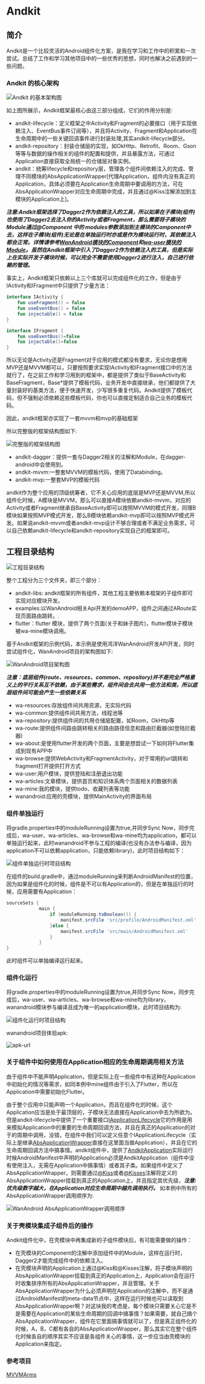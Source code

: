 # Andkit

## 简介

Andkit是一个比较灵活的Android组件化方案，是我在学习和工作中的积累和一次尝试。总结了工作和学习其他项目中的一些优秀的思想，同时也解决之前遇到的一些问题。

### Andkit 的核心架构

![Andkit 的基本架构图](http://cdn.1or1.icu/1580899195.png)

如上图所展示，Andkit框架最核心由这三部分组成，它们的作用分别是:

- andkit-lifecycle：定义框架之中Activity和Fragment的必要接口（用于实现依赖注入、EventBus事件订阅等），并且将Activity、Fragment和Application在生命周期中的一些关键回调事件进行封装处理,其实andkit-lifecycle部分。
- andkit-repository：封装仓储层的实现，如OkHttp、Retrofit、Room、Gson等等与数据的操作相关的组件的配置和提供，并且暴露方法，可通过Application直接获取全局统一的仓储层对象实例。
- andkit：统筹lifecycle和repository层，管理各个组件间依赖注入的完成、管理不同模块的AbsApplicationWrapper[代理Application，组件内没有真正的Application，具体必须要在Application生命周期中要调用的方法，可在AbsApplicationWrapper对应生命周期中完成，并且通过@Kiss注解添加到主模块的Application上]。

___注意:Andkit框架选择了Dagger2作为依赖注入的工具，所以如果在子模块(组件)也使用了Dagger2去注入你的Activity或者Fragment，那么需要将子模块的Module通过@Component 中的 modules参数添加到主模块的Component中去，这样在子模块(组件)无论是在单独运行时亦或是作为模块运行时，其依赖注入都会正常。详情请参考[WanAndroid模块的Component](https://github.com/anymao/Andkit/blob/master/examples/wanandroid/src/main/java/com/anymore/wanandroid/di/component/WanAndroidComponent.kt)和[wa-user模块的Module](https://github.com/anymao/Andkit/blob/master/examples/wa-user/src/main/java/com/anymore/wanandroid/user/di/module/UserModule.kt)。虽然在Andkit框架中引入了Dagger2作为依赖注入的工具，但是实际上在实际开发子模块时候，可以完全不需要使用Dagger2进行注入，自己进行依赖的管理。___

事实上，Andkit框架只依赖以上三个库就可以完成组件化的工作，但是由于IActivity和IFragment中只提供了少量方法：

```kotlin
interface IActivity {
    fun useFragment() = false
    fun useEventBus() = false
    fun injectable() = false
}
```

```kotlin
interface IFragment {
    fun useEventBus()=false
    fun injectable()=false
}
```

所以无论是Activity还是Fragment对于应用的模式都没有要求，无论你是想用MVP还是MVVM都可以，只要按照要求实现IActivity和IFragment接口中的方法就行了，在之前工作和学习用到的框架中，都是提供了类似于BaseActivity和BaseFragment，Base*提供了模板代码，业务开发中直接继承，他们都提供了大量封装好的基类方法，便于快速开发，少写很多重复代码。Andkit提供了模板代码，但不强制必须依赖这些模板代码，你也可以直接定制适合自己业务的模板代码。

因此，andkit框架亦实现了一套mvvm和mvp的基础框架

所以完整版的框架结构图如下:

![完整版的框架结构图](http://cdn.1or1.icu/1580899137.png)

- andkit-dagger：提供一套与Dagger2相关的注解和Module，在dagger-android中会使用到。
- andkit-mvvm:一整套MVVM的模板代码，使用了Databinding。
- andkit-mvp:一整套MVP的模板代码

andkit作为整个应用的顶级统筹者，它不关心应用的底层是MVP还是MVVM,所以组件化时候，A模块是MVVM，那么可以直接A模块依赖andkit-mvvm，对应的Activity或者Fragment继承自BaseActivity即可以按照MVVM的模式开发，同理B模块如果按照MVP模式开发，那么B模块依赖andkit-mvp即可以按照MVP模式开发。如果说andkit-mvvm或者andkit-mvp设计不够合理或者不满足业务需求，可以自己依赖andkit-lifecycle和andkit-repository实现自己的框架即可。

## 工程目录结构

![工程目录结构](http://cdn.1or1.icu/1580898157.png)

整个工程分为三个文件夹，即三个部分：

- andkit-libs: andkit框架的所有组件，其他工程主要依赖本框架的子组件即可实现对应模块开发。
- examples:以WanAndroid相关Api开发的demoAPP，组件之间通过ARoute实现页面路由跳转。.
- flutter：flutter 模块，提供了两个页面(关于和妹子图片)，flutter模块子模块被wa-mine模块调用。



基于Andkit框架的示例代码，本示例是使用鸿洋WanAndroid开发API开发，同时尝试组件化，WanAndroid项目的架构图如下:

![WanAndroid项目架构图](http://cdn.1or1.icu/1580996246.png)

___注意：底层组件(route、resources、common、repository)并不是完全严格意义上的平行关系互不依赖，由于某些需求，组件间会去共用一些方法和类，所以底层组件间可能会产生一些依赖关系___

- wa-resources:存放组件间共用资源，无实际代码
- wa-common:提供组件间共用方法，线程池等
- wa-repository:提供组件间的共用仓储层配置，如Room，OkHttp等
- wa-route:提供组件间路由跳转相关的路由路径信息和路由拦截器(如登陆拦截器)
- wa-about:是使用flutter开发的两个页面，主要是想尝试一下如何将Flutter集成到现有APP中
- wa-browse:提供WebActivity和FragmentActivity，对于常用的url跳转和fragment打开提供打开方式
- wa-user:用户模块，提供登陆和注册退出功能
- wa-articles:文章模块，提供首页和知识体系两个页面相关的数据列表
- wa-mine:我的模块，提供todo、收藏列表等功能
- wanandroid:应用的壳模块，提供MainActivity的界面布局

### 组件单独运行

将gradle.properties中的moduleRunning设置为true,并同步Sync Now，同步完成后，wa-user、wa-articles、wa-browse和wa-mine均为application，都可以单独运行起来，此时wanandroid不参与工程的编译(也没有办法参与编译，因为application不可以依赖application，只能依赖library)，此时项目结构如下：

![组件单独运行时项目结构](http://cdn.1or1.icu/1581168248.png)



在组件的build.gradle中，通过moduleRunning来判断AndroidManifest的位置，因为如果是组件化的时候，组件是不可以有Application的，但是在单独运行的时候，应用需要有Application：

```groovy
sourceSets {
            main {
                if (moduleRunning.toBoolean()) {
                    manifest.srcFile 'src/profile/AndroidManifest.xml'
                }else {
                    manifest.srcFile 'src/main/AndroidManifest.xml'
                }
            }
}
```

此时组件可以单独编译运行起来。

### 组件化运行

将gradle.properties中的moduleRunning设置为true,并同步Sync Now，同步完成后，wa-user、wa-articles、wa-browse和wa-mine均为library，wanandroid模块参与编译且成为唯一的application模块，此时项目结构为:

![组件化运行时项目结构](http://cdn.1or1.icu/1580898157.png)

wanandroid项目体验apk:

![apk-url](http://cdn.1or1.icu/apk-url.png)

### 关于组件中如何使用在Application相应的生命周期调用相关方法

由于组件中不能声明Application，但是实际上在一些组件中有这种在Application中初始化的情况等需求，如同本例中mine组件由于引入了Flutter，所以在Application中需要初始化Flutter。

由于整个应用中只能声明一个Application，而且在组件化的时候，这个Application应当是处于最顶层的，子模块无法直接在Application中去为所欲为。但是andkit-lifecycle中提供了一个重要接口[IApplicationLifecycle](https://github.com/anymao/Andkit/blob/master/andkit-libs/andkit-lifecycle/src/main/java/com/anymore/andkit/lifecycle/application/IApplicationLifecycle.kt)它的作用是用来模拟Application中的重要的生命周期回调方法，并且在真正的Application的对于的周期中调用，没错，在组件中我们可以定义任意个IApplicationLifecycle（实际上是继承[AbsApplicationWrapper](https://github.com/anymao/Andkit/blob/master/andkit-libs/andkit-lifecycle/src/main/java/com/anymore/andkit/lifecycle/application/AbsApplicationWrapper.kt)直接在这里面当做Application），并且在它的生命周期回调方法中搞事情。andkit组件中，提供了[AndkitApplication](https://github.com/anymao/Andkit/blob/master/andkit-libs/andkit/src/main/java/com/anymore/andkit/AndkitApplication.kt)实际运行时候AndroidManifest中声明的Application必须是AndkitApplication（组件中没有使用注入，无需在Application中搞事情）或者其子类。如果组件中定义了AbsApplicationWrapper，则需要通过[@Kiss](https://github.com/anymao/Andkit/blob/master/andkit-libs/andkit/src/main/java/com/anymore/andkit/annotations/Kiss.kt)或者[@Kisses](https://github.com/anymao/Andkit/blob/master/andkit-libs/andkit/src/main/java/com/anymore/andkit/annotations/Kisses.kt)注解将定义的AbsApplicationWrapper挂载到真正的Application上，并且指定其优先级，___注意:优先级数字越大，在Application对应生命周期中越先调用执行。___ 如本例中所有的AbsApplicationWrapper调用顺序为:

![WanAndroid AbsApplicationWrapper调用顺序](http://cdn.1or1.icu/1581170339.png)

### 关于壳模块集成子组件后的操作

Andkit组件化中，在壳模块中再集成新的子组件模块后，有可能需要做的操作：

- 在壳模块的Component的注解中添加组件中的Module，这样在运行时，Dagger2才能完成组件中的依赖注入。
- 在壳模块声明的Application上通过@Kiss和@Kisses注解，将子模块声明的AbsApplicationWrapper挂载到真正的Application上，Application会在运行时收集排序所有的AbsApplicationWrapper，并且管理。关于AbsApplicationWrapper为什么必须声明在Application的注解中，而不是通过AndroidManifest的meta-data节点中，这样在运行时候也可以读取到AbsApplicationWrapper啊？对这块我的考虑是，每个模块只需要关心它是不是需要在Application的某些生命周期的回调中搞事情？如果需要，就自己搞个AbsApplicationWrapper，组件在它里面搞事情就可以了，但是真正组件化的时候，A，B，C都有各自的AbsApplicationWrapper，那么其实它在整个组件化时候各自的顺序其实不应该是各组件关心的事情，这一步应当由壳模块的Application来指定。

### 参考项目

[MVVMArms](https://github.com/xiaobailong24/MVVMArms)





